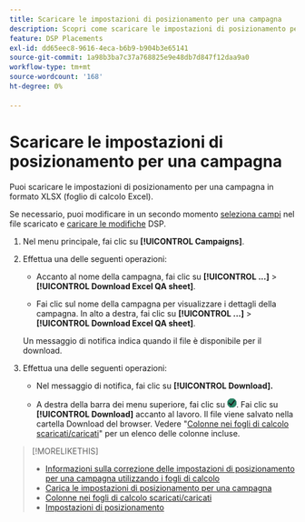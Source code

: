 ```yaml
---
title: Scaricare le impostazioni di posizionamento per una campagna
description: Scopri come scaricare le impostazioni di posizionamento per una campagna utilizzando i fogli di calcolo del controllo qualità di Excel.
feature: DSP Placements
exl-id: dd65eec8-9616-4eca-b6b9-b904b3e65141
source-git-commit: 1a98b3ba7c37a768825e9e48db7d847f12daa9a0
workflow-type: tm+mt
source-wordcount: '168'
ht-degree: 0%

---
```


# Scaricare le impostazioni di posizionamento per una campagna

Puoi scaricare le impostazioni di posizionamento per una campagna in formato XLSX (foglio di calcolo Excel).

Se necessario, puoi modificare in un secondo momento [seleziona campi](qa-sheet-columns.md) nel file scaricato e [caricare le modifiche](qa-sheet-upload.md) DSP.

1. Nel menu principale, fai clic su **[!UICONTROL Campaigns]**.

1. Effettua una delle seguenti operazioni:

   * Accanto al nome della campagna, fai clic su **[!UICONTROL ...]** > **[!UICONTROL Download Excel QA sheet]**.

   * Fai clic sul nome della campagna per visualizzare i dettagli della campagna. In alto a destra, fai clic su **[!UICONTROL ...]** > **[!UICONTROL Download Excel QA sheet]**.

   Un messaggio di notifica indica quando il file è disponibile per il download.

1. Effettua una delle seguenti operazioni:

   * Nel messaggio di notifica, fai clic su **[!UICONTROL Download].**

   * A destra della barra dei menu superiore, fai clic su ![Processi](/help/dsp/assets/downloads.png). Fai clic su **[!UICONTROL Download]** accanto al lavoro.
   Il file viene salvato nella cartella Download del browser. Vedere &quot;[Colonne nei fogli di calcolo scaricati/caricati](qa-sheet-columns.md)&quot; per un elenco delle colonne incluse.

>[!MORELIKETHIS]
>
>* [Informazioni sulla correzione delle impostazioni di posizionamento per una campagna utilizzando i fogli di calcolo](qa-about.md)
>* [Carica le impostazioni di posizionamento per una campagna](qa-sheet-upload.md)
>* [Colonne nei fogli di calcolo scaricati/caricati](qa-sheet-columns.md)
>* [Impostazioni di posizionamento](/help/dsp/campaign-management/placements/placement-settings.md)

